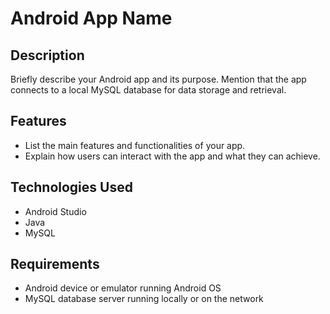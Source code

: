 # Android App Name

## Description
Briefly describe your Android app and its purpose. Mention that the app connects to a local MySQL database for data storage and retrieval.

## Features
- List the main features and functionalities of your app.
- Explain how users can interact with the app and what they can achieve.

## Technologies Used
- Android Studio
- Java
- MySQL


## Requirements
- Android device or emulator running Android OS 
- MySQL database server running locally or on the network
